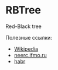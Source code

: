 # RBTree
Red-Black tree

Полезные ссылки:

<ul>
  <li><a
href="https://ru.wikipedia.org/wiki/%D0%9A%D1%80%D0%B0%D1%81%D0%BD%D0%BE-%D1%87%D1%91%D1%80%D0%BD%D0%BE%D0%B5_%D0%B4%D0%B5%D1%80%D0%B5%D0%B2%D0%BE" rel="nofollow">Wikipedia</a></li>
  <li><a href="https://neerc.ifmo.ru/wiki/index.php?title=%D0%9A%D1%80%D0%B0%D1%81%D0%BD%D0%BE-%D1%87%D0%B5%D1%80%D0%BD%D0%BE%D0%B5_%D0%B4%D0%B5%D1%80%D0%B5%D0%B2%D0%BE" rel="nofollow">neerc.ifmo.ru</a></li>
  <li><a href="https://habr.com/post/330644/" rel="nofollow">habr</a></li>
</ul>
